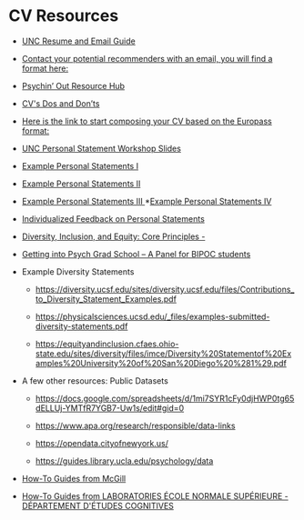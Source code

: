 # CV Resources

* [UNC Resume and Email Guide
](https://careers.unc.edu/students/resumes-and-letters)
* [Contact your potential recommenders with an email, you will find a format here:
](https://www.youtube.com/watch?v=4vub1rBaDoI)
* [Psychin’ Out Resource Hub
](https://drive.google.com/drive/folders/1FGf4mFYkAcc8xg6JpA7vGCm8P-BWed_h)
* [CV's Dos and Don’ts
](https://www.apa.org/gradpsych/2003/09/cv)
* [Here is the link to start composing your CV based on the Europass format: ](https://europa.eu/europass/en/create-europass-cv)
* [UNC Personal Statement Workshop Slides](https://liberalarts.utexas.edu/psychology/_files/PDF/diversitypdfs/Personal-Statements%20Workshop.pdf)
* [Example Personal Statements I
](https://docs.google.com/document/d/11vTrJDNSXJR0w7SYhz_nYJ8oc6OA6DXAhStWrLxfaQ8/edit)
* [Example Personal Statements II
](https://sites.lsa.umich.edu/splat-lab/faqs/)
* [Example Personal Statements III
](
https://www.stonybrook.edu/commcms/psychology/_pdfs/undergraduate/sample%20personal%20statements.pdf
)
*[Example Personal Statements IV](https://docs.google.com/document/d/106odkwHQy5G_MVvu24rFJDew-r6VSmdd4jQVstp7DmE/edit)
* [Individualized Feedback on Personal Statements
](https://www.asfp.io)
* [Diversity, Inclusion, and Equity: Core Principles - 
](https://aacu.org/making-excellence-inclusive)
* [Getting into Psych Grad School – A Panel for BIPOC students](https://www.youtube.com/watch?v=DcC9GrWeamk&t=1s)
* Example Diversity Statements
    
    * https://diversity.ucsf.edu/sites/diversity.ucsf.edu/files/Contributions_to_Diversity_Statement_Examples.pdf
    
    * https://physicalsciences.ucsd.edu/_files/examples-submitted-diversity-statements.pdf
    
    * https://equityandinclusion.cfaes.ohio-state.edu/sites/diversity/files/imce/Diversity%20Statementof%20Examples%20University%20of%20San%20Diego%20%281%29.pdf

* A few other resources:
Public Datasets
    * https://docs.google.com/spreadsheets/d/1mi7SYR1cFy0djHWP0tg65dELLUj-YMTfR7YGB7-Uw1s/edit#gid=0

    * https://www.apa.org/research/responsible/data-links

    * https://opendata.cityofnewyork.us/

    * https://guides.library.ucla.edu/psychology/data

* [How-To Guides from McGill](https://www.mcgill.ca/caps/publications/guides)
* [How-To Guides from LABORATORIES ÉCOLE NORMALE SUPÉRIEURE - DÉPARTEMENT D'ÉTUDES COGNITIVES](https://cognition.ens.fr/en/admissions-scholarships-14195)


